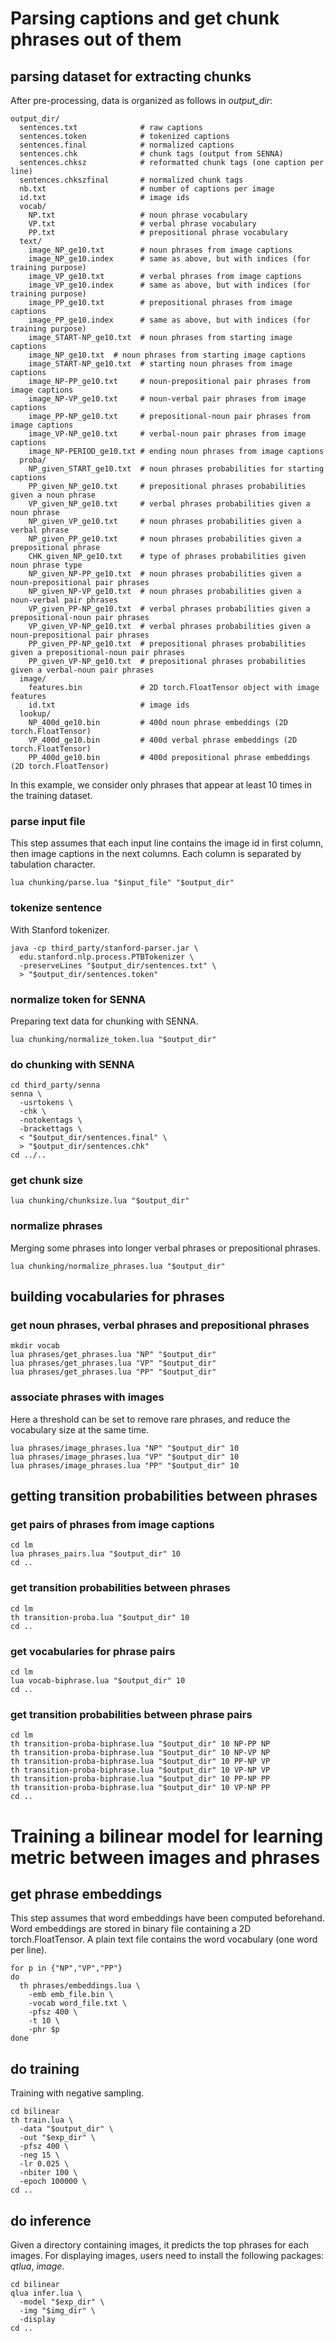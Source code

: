 # Parsing captions and get chunk phrases out of them

## parsing dataset for extracting chunks

After pre-processing, data is organized as follows in _output_dir_:
```
output_dir/
  sentences.txt              # raw captions
  sentences.token            # tokenized captions
  sentences.final            # normalized captions
  sentences.chk              # chunk tags (output from SENNA)
  sentences.chksz            # reformatted chunk tags (one caption per line)
  sentences.chkszfinal       # normalized chunk tags
  nb.txt                     # number of captions per image
  id.txt                     # image ids
  vocab/
    NP.txt                   # noun phrase vocabulary
    VP.txt                   # verbal phrase vocabulary
    PP.txt                   # prepositional phrase vocabulary
  text/
    image_NP_ge10.txt        # noun phrases from image captions
    image_NP_ge10.index      # same as above, but with indices (for training purpose)
    image_VP_ge10.txt        # verbal phrases from image captions
    image_VP_ge10.index      # same as above, but with indices (for training purpose)
    image_PP_ge10.txt        # prepositional phrases from image captions
    image_PP_ge10.index      # same as above, but with indices (for training purpose)
    image_START-NP_ge10.txt  # noun phrases from starting image captions
    image_NP_ge10.txt  # noun phrases from starting image captions
    image_START-NP_ge10.txt  # starting noun phrases from image captions
    image_NP-PP_ge10.txt     # noun-prepositional pair phrases from image captions
    image_NP-VP_ge10.txt     # noun-verbal pair phrases from image captions
    image_PP-NP_ge10.txt     # prepositional-noun pair phrases from image captions
    image_VP-NP_ge10.txt     # verbal-noun pair phrases from image captions
    image_NP-PERIOD_ge10.txt # ending noun phrases from image captions
  proba/
    NP_given_START_ge10.txt  # noun phrases probabilities for starting captions
    PP_given_NP_ge10.txt     # prepositional phrases probabilities given a noun phrase
    VP_given_NP_ge10.txt     # verbal phrases probabilities given a noun phrase
    NP_given_VP_ge10.txt     # noun phrases probabilities given a verbal phrase
    NP_given_PP_ge10.txt     # noun phrases probabilities given a prepositional phrase
    CHK_given_NP_ge10.txt    # type of phrases probabilities given noun phrase type
    NP_given_NP-PP_ge10.txt  # noun phrases probabilities given a noun-prepositional pair phrases
    NP_given_NP-VP_ge10.txt  # noun phrases probabilities given a noun-verbal pair phrases
    VP_given_PP-NP_ge10.txt  # verbal phrases probabilities given a prepositional-noun pair phrases
    VP_given_VP-NP_ge10.txt  # verbal phrases probabilities given a noun-prepositional pair phrases
    PP_given_PP-NP_ge10.txt  # prepositional phrases probabilities given a prepositional-noun pair phrases
    PP_given_VP-NP_ge10.txt  # prepositional phrases probabilities given a verbal-noun pair phrases
  image/
    features.bin             # 2D torch.FloatTensor object with image features
    id.txt                   # image ids
  lookup/
    NP_400d_ge10.bin         # 400d noun phrase embeddings (2D torch.FloatTensor)
    VP_400d_ge10.bin         # 400d verbal phrase embeddings (2D torch.FloatTensor)
    PP_400d_ge10.bin         # 400d prepositional phrase embeddings (2D torch.FloatTensor)
```
In this example, we consider only phrases that appear at least 10 times in the
training dataset.

### parse input file
This step assumes that each input line contains the image id in first column,
then image captions in the next columns. Each column is separated by tabulation
character.
```
lua chunking/parse.lua "$input_file" "$output_dir"
```

### tokenize sentence
With Stanford tokenizer.
```
java -cp third_party/stanford-parser.jar \
  edu.stanford.nlp.process.PTBTokenizer \
  -preserveLines "$output_dir/sentences.txt" \
  > "$output_dir/sentences.token"
```

### normalize token for SENNA
Preparing text data for chunking with SENNA.
```
lua chunking/normalize_token.lua "$output_dir"
```

### do chunking with SENNA
```
cd third_party/senna
senna \
  -usrtokens \
  -chk \
  -notokentags \
  -brackettags \
  < "$output_dir/sentences.final" \
  > "$output_dir/sentences.chk"
cd ../..
```

### get chunk size
```
lua chunking/chunksize.lua "$output_dir"
```

### normalize phrases
Merging some phrases into longer verbal phrases or prepositional phrases.
```
lua chunking/normalize_phrases.lua "$output_dir"
```

## building vocabularies for phrases

### get noun phrases, verbal phrases and prepositional phrases
```
mkdir vocab
lua phrases/get_phrases.lua "NP" "$output_dir"
lua phrases/get_phrases.lua "VP" "$output_dir"
lua phrases/get_phrases.lua "PP" "$output_dir"
```

### associate phrases with images
Here a threshold can be set to remove rare phrases, and reduce the vocabulary
size at the same time.
```
lua phrases/image_phrases.lua "NP" "$output_dir" 10
lua phrases/image_phrases.lua "VP" "$output_dir" 10
lua phrases/image_phrases.lua "PP" "$output_dir" 10
```


## getting transition probabilities between phrases

### get pairs of phrases from image captions
```
cd lm
lua phrases_pairs.lua "$output_dir" 10
cd ..
```

### get transition probabilities between phrases
```
cd lm
th transition-proba.lua "$output_dir" 10
cd ..
```

### get vocabularies for phrase pairs
```
cd lm
lua vocab-biphrase.lua "$output_dir" 10
cd ..
```

### get transition probabilities between phrase pairs
```
cd lm
th transition-proba-biphrase.lua "$output_dir" 10 NP-PP NP
th transition-proba-biphrase.lua "$output_dir" 10 NP-VP NP
th transition-proba-biphrase.lua "$output_dir" 10 PP-NP VP
th transition-proba-biphrase.lua "$output_dir" 10 VP-NP VP
th transition-proba-biphrase.lua "$output_dir" 10 PP-NP PP
th transition-proba-biphrase.lua "$output_dir" 10 VP-NP PP
cd ..
```

# Training a bilinear model for learning metric between images and phrases

## get phrase embeddings
This step assumes that word embeddings have been computed beforehand.
Word embeddings are stored in binary file containing a 2D torch.FloatTensor.
A plain text file contains the word vocabulary (one word per line).
```
for p in {"NP","VP","PP"}
do
  th phrases/embeddings.lua \
    -emb emb_file.bin \
    -vocab word_file.txt \
    -pfsz 400 \
    -t 10 \
    -phr $p
done
```

## do training
Training with negative sampling.
```
cd bilinear
th train.lua \
  -data "$output_dir" \
  -out "$exp_dir" \
  -pfsz 400 \
  -neg 15 \
  -lr 0.025 \
  -nbiter 100 \
  -epoch 100000 \
cd ..
```

## do inference
Given a directory containing images, it predicts the top phrases for each images.
For displaying images, users need to install the following packages: _qtlua_, _image_.
```
cd bilinear
qlua infer.lua \
  -model "$exp_dir" \
  -img "$img_dir" \
  -display
cd ..
```
